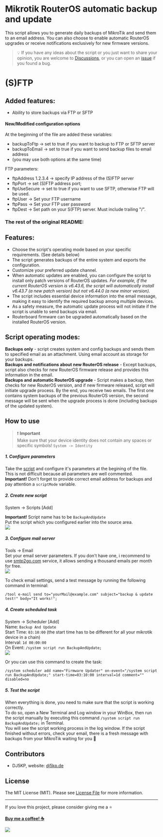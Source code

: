# Mikrotik RouterOS automatic backup and update

This script allows you to generate daily backups of MikroTik and send them to an email address. You can also choose to enable automatic RouterOS upgrades or receive notifications exclusively for new firmware versions.


> 💡 If you have any ideas about the script or you just want to share your opinion, you are welcome to [Discussions](https://github.com/beeyev/Mikrotik-RouterOS-automatic-backup-and-update/discussions), or you can open an [issue](https://github.com/beeyev/Mikrotik-RouterOS-automatic-backup-and-update/issues) if you found a bug.


# (S)FTP

## Added features:
- Ability to store backups via FTP or SFTP
#### New/Modified configuration options
At the beginning of the file are added these variables:
- backupToFtp -> set to true if you want to backup to FTP or SFTP server
- backupToEmail -> set to true if you want to send backup files to email address
- (you may use both options at the same time)

FTP parameters:
- ftpAddress 1.2.3.4 -> specify IP address of the (S)FTP server
- ftpPort	-> set (S)FTP address port;
- ftpUseSecure -> set to true if you want to use SFTP, otherwise FTP will be used.
- ftpUser -> Set your FTP username
- ftpPass -> Set your FTP user password
- ftpDest -> Set path on your S(FTP) server. Must include trailing "/".

### The rest of the original README:

## Features:
- Choose the script's operating mode based on your specific requirements. (See details below)
- The script generates backups of the entire system and exports the configuration.
- Customize your preferred update channel.
- When automatic updates are enabled, you can configure the script to install only patch versions of RouterOS updates. *For example, if the current RouterOS version is v6.43.6, the script will automatically install v6.43.7 (a new patch version) but not v6.44.0 (a new minor version).*
- The script includes essential device information into the email message, making it easy to identify the required backup among multiple devices.
- As a safety measure, the automatic update process will not initiate if the script is unable to send backups via email.
- Routerboard firmware can be upgraded automatically based on the installed RouterOS version.

## Script operating modes:
**Backups only** - script creates system and config backups and sends them to specified email as an attachment. Using email account as storage for your backups.  
**Backups and notifications about new RouterOS release** - Except backups, script also checks for new RouterOS firmware release and provides this information in the email.  
**Backups and automatic RouterOS upgrade** - Script makes a backup, then checks for new RouterOS version, and if new firmware released, script will initiate upgrade process. By the end, you receive two emails. The first one contains system backups of the previous RouterOS version, the second message will be sent when the upgrade process is done (including backups of the updated system).

## How to use
> ❗️ **Important**  
> Make sure that your device identity does not contain any spaces or specific symbols! `System -> Identity`

##### 1. Configure parameters
Take the  [script](https://github.com/beeyev/Mikrotik-RouterOS-automatic-backup-and-update/raw/master/BackupAndUpdate.rsc) and configure it's parameters at the begining of the file.  
This is not difficult because all parameters are well commented.  
**Important!** Don't forget to provide correct email address for backups and pay attention a `scriptMode` variable.

##### 2. Create new script
System -> Scripts [Add]  

**Important!** Script name has to be `BackupAndUpdate`   
Put the script which you configured earlier into the source area.  
![](https://github.com/beeyev/Mikrotik-RouterOS-automatic-backup-and-update/raw/master/howto/script-name.png)  

##### 3. Configure mail server
Tools -> Email  
Set your email server parameters. If you don't have one, i recommend to use [smtp2go.com](https://smtp2go.com "smtp2go.com") service, it allows sending a thousand emails per month for free.  
![](https://github.com/beeyev/Mikrotik-RouterOS-automatic-backup-and-update/raw/master/howto/email-config.png)  

To check email settings, send a test message by running the following command in terminal:
```
/tool e-mail send to="yourMail@example.com" subject="backup & update test!" body="It works!";
```

##### 4. Create scheduled task
System -> Scheduler [Add]  
Name: `Backup And Update`  
Start Time: `03:10:00` (the start time has to be different for all your mikrotik device in a chain)  
Interval: `1d 00:00:00`  
On Event: `/system script run BackupAndUpdate;`  
![](https://github.com/beeyev/Mikrotik-RouterOS-automatic-backup-and-update/raw/master/howto/scheduler-task.png)  
  
Or you can use this command to create the task:
```
/system scheduler add name="Firmware Updater" on-event="/system script run BackupAndUpdate;" start-time=03:10:00 interval=1d comment="" disabled=no
```
##### 5. Test the script
When everything is done, you need to make sure that the script is working correctly.  
To do so, open a New Terminal and Log window in your WinBox, then run the script manually by executing this command `/system script run BackupAndUpdate;` in Terminal.  
You will see the script working process in the log window. If the script finished without errors, check your email, there is a fresh message with backups from your MikroTik waiting for you 🎉

## Contributors

 - DJ5KP, website: [dj5kp.de](http://dj5kp.de/)

## License

The MIT License (MIT). Please see [License File](LICENSE.md) for more information.

---
If you love this project, please consider giving me a ⭐

[__Buy me a coffee! :coffee:__](https://www.buymeacoffee.com/beeyev)

![](https://visitor-badge.laobi.icu/badge?page_id=beeyev.Mikrotik-RouterOS-automatic-backup-and-update)
